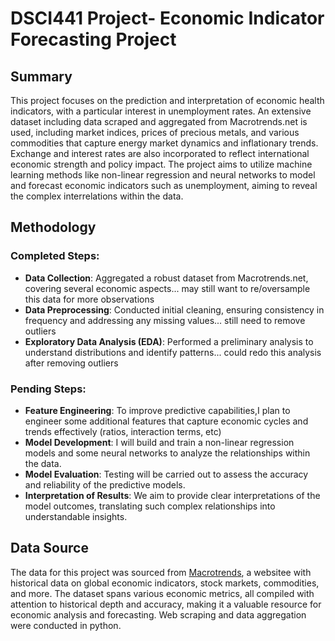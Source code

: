 # DSCI441 Project- Economic Indicator Forecasting Project

## Summary
This project focuses on the prediction and interpretation of economic health indicators, with a particular interest in unemployment rates. An extensive dataset including data scraped and aggregated from Macrotrends.net is used, including market indices, prices of precious metals, and various commodities that capture energy market dynamics and inflationary trends. Exchange and interest rates are also incorporated to reflect international economic strength and policy impact. The project aims to utilize machine learning methods like non-linear regression and neural networks to model and forecast economic indicators such as unemployment, aiming to reveal the complex interrelations within the data.

## Methodology
### Completed Steps:
- **Data Collection**: Aggregated a robust dataset from Macrotrends.net, covering several economic aspects... may still want to re/oversample this data for more observations
- **Data Preprocessing**: Conducted initial cleaning, ensuring consistency in frequency and addressing any missing values... still need to remove outliers
- **Exploratory Data Analysis (EDA)**: Performed a preliminary analysis to understand distributions and identify patterns... could redo this analysis after removing outliers

### Pending Steps:
- **Feature Engineering**: To improve predictive capabilities,I plan to engineer some additional features that capture economic cycles and trends effectively (ratios, interaction terms, etc)
- **Model Development**: I will build and train a non-linear regression models and some neural networks to analyze the relationships within the data.
- **Model Evaluation**: Testing will be carried out to assess the accuracy and reliability of the predictive models.
- **Interpretation of Results**: We aim to provide clear interpretations of the model outcomes, translating such complex relationships into understandable insights.

## Data Source
The data for this project was sourced from [Macrotrends](https://www.macrotrends.net), a websitee with historical data on global economic indicators, stock markets, commodities, and more. The dataset spans various economic metrics, all compiled with attention to historical depth and accuracy, making it a valuable resource for economic analysis and forecasting. Web scraping and data aggregation were conducted in python. 
